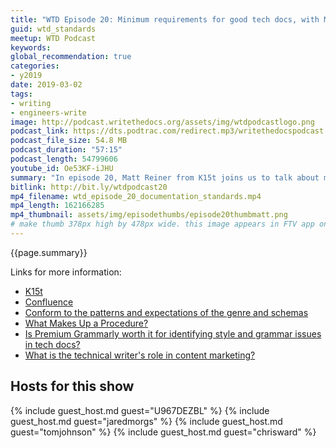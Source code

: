 ```yaml
---
title: "WTD Episode 20: Minimum requirements for good tech docs, with Matt Reiner"
guid: wtd_standards
meetup: WTD Podcast
keywords:
global_recommendation: true
categories:
- y2019
date: 2019-03-02
tags:
- writing
- engineers-write
image: http://podcast.writethedocs.org/assets/img/wtdpodcastlogo.png
podcast_link: https://dts.podtrac.com/redirect.mp3/writethedocspodcast.org/wtd_episode_20_documentation_standards.mp3
podcast_file_size: 54.8 MB
podcast_duration: "57:15"
podcast_length: 54799606
youtube_id: Oe53KF-iJHU
summary: "In episode 20, Matt Reiner from K15t joins us to talk about minimum standards for documentation &mdash; what techniques or standards can you put in place to help engineers and other contributors meet the minimum requirement for good tech docs? What essential sections, headings, or topics should you include in templates? And how do you help non-native speakers with grammar issues? We also discuss how tech writers can work with marketing to create honest and interesting writing. There seems to be the feeling that tech writing is dull but accurate and marketing copy is flashy and fluffy &mdash; we brainstorm ways technical writers can better align with marketing writers."
bitlink: http://bit.ly/wtdpodcast20
mp4_filename: wtd_episode_20_documentation_standards.mp4
mp4_length: 162166285
mp4_thumbnail: assets/img/episodethumbs/episode20thumbmatt.png
# make thumb 378px high by 478px wide. this image appears in FTV app only
---
```


{{page.summary}}

Links for more information:

* [K15t](https://www.k15t.com/)
* [Confluence](https://www.atlassian.com/software/confluence)
* [Conform to the patterns and expectations of the genre and schemas](https://idratherbewriting.com/simplifying-complexity/reducing-complexity-by-shaping-into-schemas-esp-story.html)
* [What Makes Up a Procedure?](https://books.google.com/books?id=8imRAgAAQBAJ&pg=PA129&lpg=PA129&dq=content+and+complexity+what+makes+up+a+procedure&source=bl&ots=ymuENQPIhG&sig=wMPsiRM6bwsbFUyjfUb1BviLHRk&hl=en&sa=X&ved=0ahUKEwic7M-BpcDaAhXriVQKHWTGALsQ6AEILzAB#v=onepage&q=content%20and%20complexity%20what%20makes%20up%20a%20procedure&f=false)
* [Is Premium Grammarly worth it for identifying style and grammar issues in tech docs?](https://idratherbewriting.com/2018/12/28/evaluating-grammarly-as-a-style-checker)
* [What is the technical writer's role in content marketing?](https://idratherbewriting.com/2016/01/04/content-marketing-to-the-rescue-for-thought-leadership/)


## Hosts for this show

{% include guest_host.md guest="U967DEZBL" %}
{% include guest_host.md guest="jaredmorgs" %}
{% include guest_host.md guest="tomjohnson" %}
{% include guest_host.md guest="chrisward" %}
<div style="clear:both"></div>
